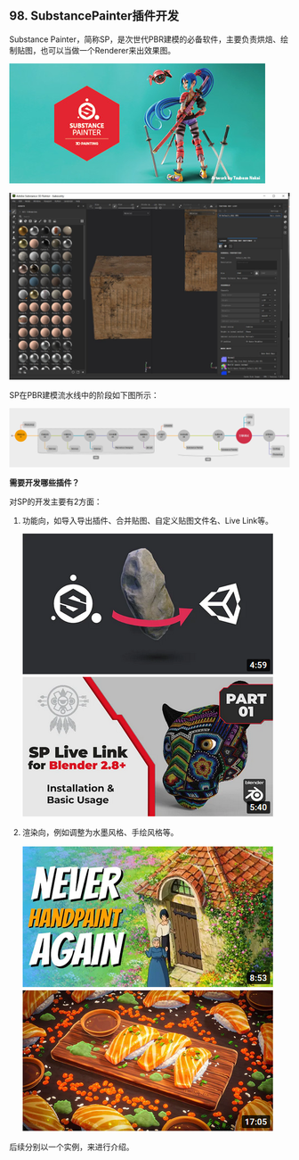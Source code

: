 ﻿## 98. SubstancePainter插件开发

Substance Painter，简称SP，是次世代PBR建模的必备软件，主要负责烘焙、绘制贴图，也可以当做一个Renderer来出效果图。

![](../../imgs/substance_painter_dev/introduce/sp_splash.jpg)

![](../../imgs/substance_painter_dev/introduce/sp_work_space.jpg)

SP在PBR建模流水线中的阶段如下图所示：

![](../../imgs/substance_painter_dev/introduce/pbr_workflow.png)


<b>需要开发哪些插件？</b>

对SP的开发主要有2方面：
1. 功能向，如导入导出插件、合并贴图、自定义贴图文件名、Live Link等。

    ![](../../imgs/substance_painter_dev/introduce/sp_to_unity.png) ![](../../imgs/substance_painter_dev/introduce/sp_to_blender.png)

2. 渲染向，例如调整为水墨风格、手绘风格等。

    ![](../../imgs/substance_painter_dev/introduce/sp_stylization.png) ![](../../imgs/substance_painter_dev/introduce/sp_stylization_1.png)

后续分别以一个实例，来进行介绍。

